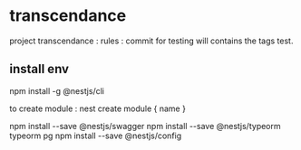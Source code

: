 # transcendance
project transcendance :
rules : commit for testing will contains the tags test.


## install env
npm install -g @nestjs/cli


to create module : nest create module { name }

npm install --save @nestjs/swagger
npm install --save @nestjs/typeorm typeorm pg
npm install --save @nestjs/config